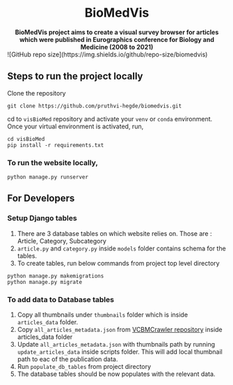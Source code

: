 <h1 align="center">BioMedVis</h1>
<div align="center">
  <strong>BioMedVis project aims to create a visual survey browser for articles which were published in Eurographics conference for
Biology and Medicine
(2008 to 2021) </strong>
</div>

<div>  ![GitHub repo size](https://img.shields.io/github/repo-size/biomedvis)</div>

## Steps to run the project locally

Clone the repository

```commandline
git clone https://github.com/pruthvi-hegde/biomedvis.git
```

cd to `visBioMed` repository and activate your `venv` or `conda` environment. Once your virtual environment is
activated, run,

```commandline
cd visBioMed
pip install -r requirements.txt
```

### To run the website locally,

```commandline
python manage.py runserver
```

## For Developers

### Setup Django tables

1. There are 3 database tables on which website relies on. Those are : Article, Category, Subcategory
2. `article.py` and `category.py` inside `models` folder contains schema for the tables.
3. To create tables, run below commands from project top level directory

```commandline
python manage.py makemigrations
python manage.py migrate
```

### To add data to Database tables

1. Copy all thumbnails under `thumbnails` folder which is inside `articles_data` folder.
2. Copy `all_articles_metadata.json` from [VCBMCrawler repository](https://github.com/pruthvi-hegde/VCBMCrawler/) inside
   articles_data folder
3. Update `all_articles_metadata.json` with thumbnails path by running `update_articles_data` inside scripts folder.
   This will add local thumbnail path to eac of the publication data.
4. Run `populate_db_tables` from project directory
5. The database tables should be now populates with the relevant data.
